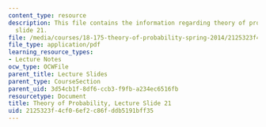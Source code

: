 ```yaml
---
content_type: resource
description: This file contains the information regarding theory of probability, lecture
  slide 21.
file: /media/courses/18-175-theory-of-probability-spring-2014/2125323f4cf06ef2c86fddb5191bff35_MIT18_175S14_Lecture21.pdf
file_type: application/pdf
learning_resource_types:
- Lecture Notes
ocw_type: OCWFile
parent_title: Lecture Slides
parent_type: CourseSection
parent_uid: 3d54cb1f-8df6-ccb3-f9fb-a234ec6516fb
resourcetype: Document
title: Theory of Probability, Lecture Slide 21
uid: 2125323f-4cf0-6ef2-c86f-ddb5191bff35
---
```

